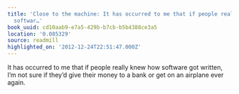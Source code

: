 ```yaml
---
title: 'Close to the machine: It has occurred to me that if people really knew how
  softwar…'
book_uuid: cd10aab9-e7a5-429b-b7cb-b5b4388ce3a5
location: '0.085329'
source: readmill
highlighted_on: '2012-12-24T22:51:47.000Z'
---
```


It has occurred to me that if people really knew how software got written, I’m not sure if they’d give their money to a bank or get on an airplane ever again.